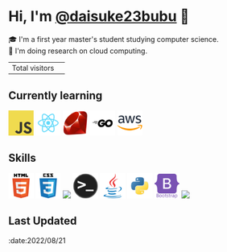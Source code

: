 # Hi, I'm [@daisuke23bubu](https://loquacious-souffle-8ee1dc.netlify.app/) 👋
:mortar_board: I'm a first year master's student studying computer science.  
🔭 I'm doing research on cloud computing.
<table>
  <tr>
    <td>Total visitors</td>
    <td><img src="https://profile-counter.glitch.me/daisuke23bubu/count.svg" alt="" /></td>
  </tr>
</table>

<h2>Currently learning</h2>
<p>
  <img height="50" src="https://raw.githubusercontent.com/github/explore/80688e429a7d4ef2fca1e82350fe8e3517d3494d/topics/javascript/javascript.png">
  <img height="50" src="https://raw.githubusercontent.com/github/explore/80688e429a7d4ef2fca1e82350fe8e3517d3494d/topics/react/react.png">
  <img height="50" src="https://raw.githubusercontent.com/devicons/devicon/master/icons/ruby/ruby-original.svg"/>
  <img height="50" src="https://raw.githubusercontent.com/github/explore/80688e429a7d4ef2fca1e82350fe8e3517d3494d/topics/go/go.png"/>
  <img height="50" src="https://raw.githubusercontent.com/devicons/devicon/master/icons/amazonwebservices/amazonwebservices-original-wordmark.svg"/>
</p>
<h2>Skills</h2>
<p>
  <img height="50" src="https://raw.githubusercontent.com/devicons/devicon/master/icons/html5/html5-original-wordmark.svg"/>
  <img height="50" src="https://raw.githubusercontent.com/devicons/devicon/master/icons/css3/css3-original-wordmark.svg"/>
  <img height="50" src="https://www.vectorlogo.zone/logos/git-scm/git-scm-icon.svg"/>
  <img height="50" src="https://raw.githubusercontent.com/github/explore/80688e429a7d4ef2fca1e82350fe8e3517d3494d/topics/terminal/terminal.png"/>
  <img height="50" src="https://raw.githubusercontent.com/devicons/devicon/master/icons/java/java-original.svg"/>
  <img height="50" src="https://raw.githubusercontent.com/github/explore/80688e429a7d4ef2fca1e82350fe8e3517d3494d/topics/python/python.png"/>
  <img height="50" src="https://raw.githubusercontent.com/devicons/devicon/master/icons/bootstrap/bootstrap-plain-wordmark.svg"/>
  <img height="50" src="https://www.vectorlogo.zone/logos/hexoio/hexoio-icon.svg"/>
</p>

<h2>Last Updated</h2>
:date:2022/08/21
